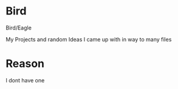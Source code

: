 # Bird
Bird/Eagle

My Projects and random Ideas I came up with in way to many files
# Reason
I dont have one

